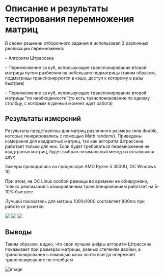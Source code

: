 # Описание и результаты тестирования перемножения матриц

В своем решении отборочного задания я использовал 3 различных
реализации перемножения:

– Алгоритм Штрассена

– Перемножение за куб, использующее транспонирование второй матрицы путем разбиения на небольшие подматрицы (таким образом, подматрицы транспонируются в кэше, доступ к которому в разы быстрее)

– Перемножение за куб, использующее транспонирование второй матрицы "по необходимости"(то есть транспонирование по одному столбцу,
с которым в данный момент идет работа)

## Результаты измерений

Результаты представлены для матриц различного размера типа double, которые генерировались с помощью Math.random().
Приведены измерения для квадратных матриц, так как алгоритм Штрассена работает только для них. 
Если будет требоваться перемножение не квадтраных матриц, будет выбран оптимальный метод из оставшихся двух

Замеры проводились на процессоре AMD Ryzen 5 3500U,
ОС Windows 10

При этом, на ОС Linux особой разницы во времени не обнаружено,
только реализация с кэшированным транспонированием работает на 5-
10% быстрее.

Лучший показатель для матриц 1000х1000 составляет 800ms при работе от розетки

![](https://user-images.githubusercontent.com/68964770/114100959-bce87280-98cd-11eb-8c4d-d23535682211.jpg)
![](https://user-images.githubusercontent.com/68964770/114100963-bd810900-98cd-11eb-9271-bf1f769c0e52.png)
![](https://user-images.githubusercontent.com/68964770/114100966-be199f80-98cd-11eb-9279-b2af4fdeff6f.png)

## Выводы
Таким образом, видно, что свои лучшие цифры алгоритм Штрассена
показывает при размерах матрицы, равных степеням двойки, а транспонирование с помощью кэша почти всегда опережает транспонирование
по столбцам

![image](https://user-images.githubusercontent.com/68964770/114101391-5adc3d00-98ce-11eb-8c0f-882a24b1eddc.png)
